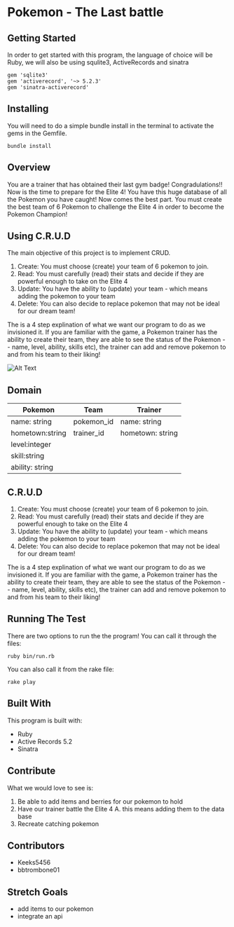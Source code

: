 # Pokemon - The Last battle

## Getting Started
In order to get started with this program, the language of choice will be Ruby, we will also be using squlite3, ActiveRecords and sinatra

```
gem 'sqlite3'
gem 'activerecord', '~> 5.2.3'
gem 'sinatra-activerecord'
```

## Installing
You will need to do a simple bundle install in the terminal to activate the gems in the Gemfile.

```
bundle install
```

## Overview
You are a trainer that has obtained their last gym badge! Congradulations!! Now is the time to prepare for the Elite 4! You have this huge database of all the Pokemon you have caught! Now comes the best part. You must create the best team of 6 Pokemon to challenge the Elite 4 in order to become the Pokemon Champion! 

## Using C.R.U.D

The main objective of this project is to implement CRUD. 

1. Create: You must choose (create) your team of 6 pokemon to join.
2. Read: You must carefully (read) their stats and decide if they are powerful enough to take on the Elite 4
3. Update: You have the ability to (update) your team - which means adding the pokemon to your team
4. Delete: You can also decide to replace pokemon that may not be ideal for our dream team!

The is a 4 step explination of what we want our program to do as we invisioned it. If you are familiar with the game, a Pokemon trainer has the ability to create their team, they are able to see the status of the Pokemon -- name, level, ability, skills etc), the trainer can add and remove pokemon to and from his team to their liking!

![Alt Text](https://media.giphy.com/media/26BROEbZKDrqy1UoU/giphy.gif)


## Domain
|    Pokemon       |    Team     | Trainer          |
|    ---           |   ----      | -----            |
| name: string     | pokemon_id  | name: string     |
| hometown:string  | trainer_id  | hometown: string |
| level:integer    |             | 
| skill:string     |             | 
|ability: string   |             


## C.R.U.D
1. Create: You must choose (create) your team of 6 pokemon to join.
2. Read: You must carefully (read) their stats and decide if they are powerful enough to take on the Elite 4
3. Update: You have the ability to (update) your team - which means adding the pokemon to your team
4. Delete: You can also decide to replace pokemon that may not be ideal for our dream team!

The is a 4 step explination of what we want our program to do as we invisioned it. If you are familiar with the game, a Pokemon trainer has the ability to create their team, they are able to see the status of the Pokemon -- name, level, ability, skills etc), the trainer can add and remove pokemon to and from his team to their liking! 


## Running The Test 

There are two options to run the the program! You can call it through the files:
```
ruby bin/run.rb
```
You can also call it from the rake file:
```
rake play 
```
## Built With

This program is built with:
- Ruby 
- Active Records 5.2
- Sinatra

## Contribute
What we would love to see is:
1. Be able to add items and berries for our pokemon to hold
2. Have our trainer battle the Elite 4 
  A. this means adding them to the data base 
3. Recreate catching pokemon 

## Contributors
- Keeks5456
- bbtrombone01


## Stretch Goals
- add items to our pokemon 
- integrate an api 

